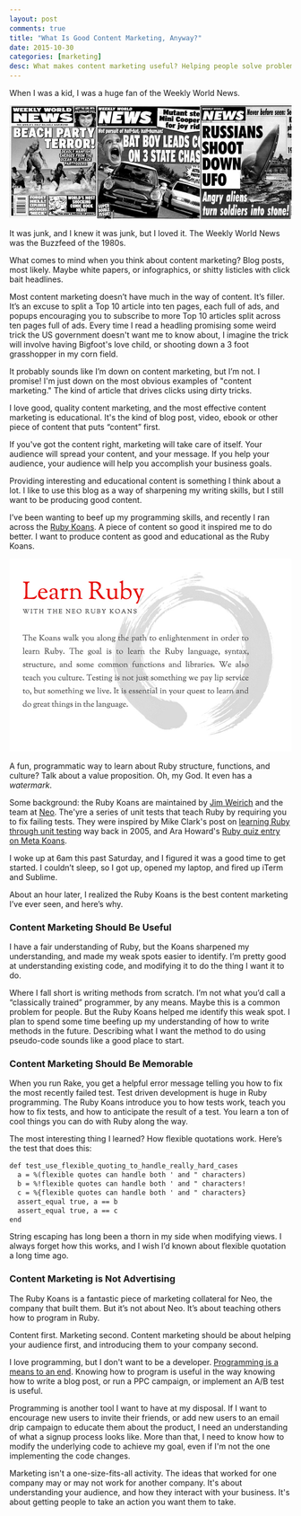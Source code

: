 ```yaml
---
layout: post
comments: true
title: "What Is Good Content Marketing, Anyway?"
date: 2015-10-30
categories: [marketing]
desc: What makes content marketing useful? Helping people solve problems, and being of service to your audience.
---
```


When I was a kid, I was a huge fan of the Weekly World News.

![Weekly World News](/img/weekly-world.jpg "Various Weekly World News headlines")

It was junk, and I knew it was junk, but I loved it. The Weekly World News was the Buzzfeed of the 1980s.

What comes to mind when you think about content marketing? Blog posts, most likely. Maybe white papers, or infographics, or shitty listicles with click bait headlines.

Most content marketing doesn’t have much in the way of content. It’s filler. It’s an excuse to split a Top 10 article into ten pages, each full of ads, and popups encouraging you to subscribe to more Top 10 articles split across ten pages full of ads. Every time I read a headling promising some weird trick the US government doesn't want me to know about, I imagine the trick will involve having Bigfoot's love child, or shooting down a 3 foot grasshopper in my corn field.

It probably sounds like I’m down on content marketing, but I’m not. I promise! I'm just down on the most obvious examples of "content marketing." The kind of article that drives clicks using dirty tricks.

I love good, quality content marketing, and the most effective content marketing is educational. It's the kind of blog post, video, ebook or other piece of content that puts “content” first.

If you've got the content right, marketing will take care of itself. Your audience will spread your content, and your message. If you help your audience, your audience will help you accomplish your business goals.

Providing interesting and educational content is something I think about a lot. I like to use this blog as a way of sharpening my writing skills, but I still want to be producing good content.

I’ve been wanting to beef up my programming skills, and recently I ran across the [Ruby Koans](http://rubykoans.com/). A piece of content so good it inspired me to do better. I want to produce content as good and educational as the Ruby Koans.

![The Ruby Koans](/img/ruby-koans.jpg "Learning Ruby with the Ruby Koans")

A fun, programmatic way to learn about Ruby structure, functions, and culture? Talk about a value proposition. Oh, my God. It even has a <em>watermark</em>.

Some background: the Ruby Koans are maintained by [Jim Weirich](https://twitter.com/jimweirich) and the team at [Neo](http://neo.com/). The'yre a series of unit tests that teach Ruby by requiring you to fix failing tests. They were inspired by Mike Clark's post on [learning Ruby through unit testing](https://pragmaticstudio.com/blog/2005/3/18/ruby-learning-test-1-are-you-there-world) way back in 2005, and Ara Howard's [Ruby quiz entry on Meta Koans](http://rubyquiz.com/quiz67.html).

I woke up at 6am this past Saturday, and I figured it was a good time to get started. I couldn’t sleep, so I got up, opened my laptop, and fired up iTerm and Sublime.

About an hour later, I realized the Ruby Koans is the best content marketing I’ve ever seen, and here’s why.

### Content Marketing Should Be Useful

I have a fair understanding of Ruby, but the Koans sharpened my understanding, and made my weak spots easier to identify. I’m pretty good at understanding existing code, and modifying it to do the thing I want it to do.

Where I fall short is writing methods from scratch. I’m not what you’d call a “classically trained” programmer, by any means. Maybe this is a common problem for people. But the Ruby Koans helped me identify this weak spot. I plan to spend some time beefing up my understanding of how to write methods in the future. Describing what I want the method to do using pseudo-code sounds like a good place to start.

### Content Marketing Should Be Memorable

When you run Rake, you get a helpful error message telling you how to fix the most recently failed test. Test driven development is huge in Ruby programming. The Ruby Koans introduce you to how tests work, teach you how to fix tests, and how to anticipate the result of a test. You learn a ton of cool things you can do with Ruby along the way.

The most interesting thing I learned? How flexible quotations work. Here’s the test that does this:

    def test_use_flexible_quoting_to_handle_really_hard_cases
      a = %(flexible quotes can handle both ' and " characters)
      b = %!flexible quotes can handle both ' and " characters!
      c = %{flexible quotes can handle both ' and " characters}
      assert_equal true, a == b
      assert_equal true, a == c
    end

String escaping has long been a thorn in my side when modifying views. I always forget how this works, and I wish I’d known about flexible quotation a long time ago.

### Content Marketing is Not Advertising

The Ruby Koans is a fantastic piece of marketing collateral for Neo, the company that built them. But it’s not about Neo. It’s about teaching others how to program in Ruby.

Content first. Marketing second. Content marketing should be about helping your audience first, and introducing them to your company second.

I love programming, but I don't want to be a developer. [Programming is a means to an end](/blog/other/2015/10/05/automagically-creating-blog-posts-in-jekyll.html). Knowing how to program is useful in the way knowing how to write a blog post, or run a PPC campaign, or implement an A/B test is useful.

Programming is another tool I want to have at my disposal. If I want to encourage new users to invite their friends, or add new users to an email drip campaign to educate them about the product, I need an understanding of what a signup process looks like. More than that, I need to know how to modify the underlying code to achieve my goal, even if I'm not the one implementing the code changes.

Marketing isn't a one-size-fits-all activity. The ideas that worked for one company may or may not work for another company. It's about understanding your audience, and how they interact with your business. It's about getting people to take an action you want them to take.